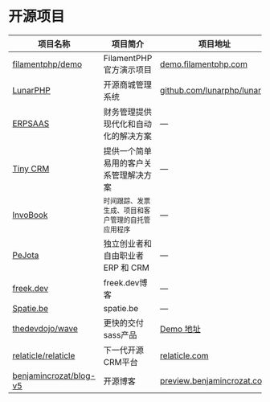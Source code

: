 <!-- markdownlint-disable MD013 -->
# 开源项目

| 项目名称                                                                              | 项目简介                                     | 项目地址                                                              |
|-----------------------------------------------------------------------------------|------------------------------------------|-------------------------------------------------------------------|
| [filamentphp/demo](https://github.com/filamentphp/demo)                           | FilamentPHP官方演示项目                        | [demo.filamentphp.com](https://demo.filamentphp.com)              |
| [LunarPHP](https://lunarphp.io/)                                                  | 开源商城管理系统                                 | [github.com/lunarphp/lunar](https://github.com/lunarphp/lunar)    |
| [ERPSAAS](https://github.com/andrewdwallo/erpsaas)                                | 财务管理提供现代化和自动化的解决方案                       | —                                                                 |
| [Tiny CRM](https://github.com/frikishaan/tiny-crm)                                | 提供一个简单易用的客户关系管理解决方案                      | —                                                                 |
| [InvoBook](https://github.com/Hasnayeen/invobook)                                 | <small>时间跟踪、发票生成、项目和客户管理的自托管应用程序</small> | —                                                                 |
| [PeJota](https://github.com/mazer-dev/pejota)                                     | 独立创业者和自由职业者 ERP 和 CRM                    | —                                                                 |
| [freek.dev](https://github.com/spatie/freek.dev/tree/main/app/Filament/Resources) | freek.dev博客                              | —                                                                 |
| [Spatie.be](https://github.com/spatie/spatie.be/tree/main/app/Filament)           | spatie.be                                | —                                                                 |
| [thedevdojo/wave](https://github.com/thedevdojo/wave)                             | 更快的交付sass产品                              | [Demo 地址](https://devdojo.com/wave/demo)                          |
| [relaticle/relaticle](https://github.com/relaticle/relaticle)                     | 下一代开源CRM平台                               | [relaticle.com](https://relaticle.com/)                           |
| [benjamincrozat/blog-v5](https://github.com/benjamincrozat/blog-v5)               | 开源博客                                     | [preview.benjamincrozat.com](https://preview.benjamincrozat.com/) |